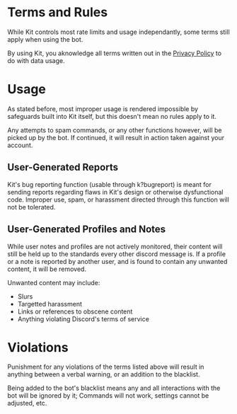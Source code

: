 # Terms and Rules
While Kit controls most rate limits and usage independantly, some terms still apply when using the bot.

By using Kit, you aknowledge all terms written out in the [Privacy Policy](https://github.com/2tuu/Kit/blob/master/docs/privacy.md) to do with data usage.

# Usage
As stated before, most improper usage is rendered impossible by safeguards built into Kit itself, but this doesn't mean no rules apply to it.

Any attempts to spam commands, or any other functions however, will be picked up by the bot. If continued, it will result in action taken against your account.

## User-Generated Reports
Kit's bug reporting function (usable through k?bugreport) is meant for sending reports regarding flaws in Kit's design or otherwise dysfunctional code. 
Improper use, spam, or harassment directed through this function will not be tolerated.

## User-Generated Profiles and Notes
While user notes and profiles are not actively monitored, their content will still be held up to the standards every other discord message is.
If a profile or a note is reported by another user, and is found to contain any unwanted content, it will be removed.

Unwanted content may include:
- Slurs
- Targetted harassment
- Links or references to obscene content
- Anything violating Discord's terms of service

# Violations
Punishment for any violations of the terms listed above will result in anything between a verbal warning, or an addition to the blacklist.

Being added to the bot's blacklist means any and all interactions with the bot will be ignored by it; Commands will not work, settings cannot be adjusted, etc.
